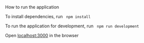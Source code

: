 How to run the application

To install dependencies, run ```  npm install  ```

To run the application for development, run ```  npm run development  ``` 

Open [localhost:3000](http://localhost:3000/) in the browser
